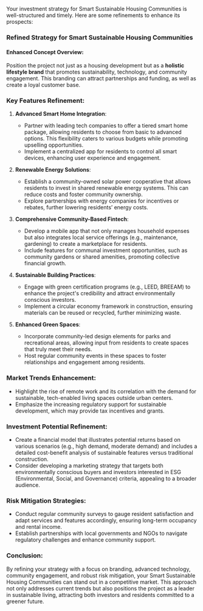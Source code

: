 Your investment strategy for Smart Sustainable Housing Communities is well-structured and timely. Here are some refinements to enhance its prospects:

### Refined Strategy for Smart Sustainable Housing Communities

#### Enhanced Concept Overview:
Position the project not just as a housing development but as a **holistic lifestyle brand** that promotes sustainability, technology, and community engagement. This branding can attract partnerships and funding, as well as create a loyal customer base.

### Key Features Refinement:

1. **Advanced Smart Home Integration**: 
   - Partner with leading tech companies to offer a tiered smart home package, allowing residents to choose from basic to advanced options. This flexibility caters to various budgets while promoting upselling opportunities.
   - Implement a centralized app for residents to control all smart devices, enhancing user experience and engagement.

2. **Renewable Energy Solutions**:
   - Establish a community-owned solar power cooperative that allows residents to invest in shared renewable energy systems. This can reduce costs and foster community ownership.
   - Explore partnerships with energy companies for incentives or rebates, further lowering residents’ energy costs.

3. **Comprehensive Community-Based Fintech**:
   - Develop a mobile app that not only manages household expenses but also integrates local service offerings (e.g., maintenance, gardening) to create a marketplace for residents.
   - Include features for communal investment opportunities, such as community gardens or shared amenities, promoting collective financial growth.

4. **Sustainable Building Practices**:
   - Engage with green certification programs (e.g., LEED, BREEAM) to enhance the project's credibility and attract environmentally conscious investors.
   - Implement a circular economy framework in construction, ensuring materials can be reused or recycled, further minimizing waste.

5. **Enhanced Green Spaces**:
   - Incorporate community-led design elements for parks and recreational areas, allowing input from residents to create spaces that truly meet their needs.
   - Host regular community events in these spaces to foster relationships and engagement among residents.

### Market Trends Enhancement:
- Highlight the rise of remote work and its correlation with the demand for sustainable, tech-enabled living spaces outside urban centers.
- Emphasize the increasing regulatory support for sustainable development, which may provide tax incentives and grants.

### Investment Potential Refinement:
- Create a financial model that illustrates potential returns based on various scenarios (e.g., high demand, moderate demand) and includes a detailed cost-benefit analysis of sustainable features versus traditional construction.
- Consider developing a marketing strategy that targets both environmentally conscious buyers and investors interested in ESG (Environmental, Social, and Governance) criteria, appealing to a broader audience.

### Risk Mitigation Strategies:
- Conduct regular community surveys to gauge resident satisfaction and adapt services and features accordingly, ensuring long-term occupancy and rental income.
- Establish partnerships with local governments and NGOs to navigate regulatory challenges and enhance community support.

### Conclusion:
By refining your strategy with a focus on branding, advanced technology, community engagement, and robust risk mitigation, your Smart Sustainable Housing Communities can stand out in a competitive market. This approach not only addresses current trends but also positions the project as a leader in sustainable living, attracting both investors and residents committed to a greener future.